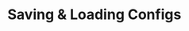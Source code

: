 # Saving & Loading Configs

<figure><img src="../.gitbook/assets/image (15).png" alt=""><figcaption></figcaption></figure>
